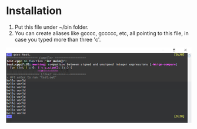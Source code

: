 # Installation
1. Put this file under ~/bin folder.
2. You can create aliases like gcccc, gccccc, etc, all pointing to this file, in case you typed more than three 'c'.

<img src="snap.png" alt="screenshot" width="600"/>
